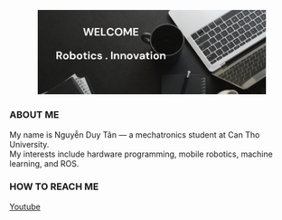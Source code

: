 <p align="center"><a href="https://github.com/new-03"><img width="80%" src="./Image.png" /></a></p>

### ABOUT ME
My name is Nguyễn Duy Tân — a mechatronics student at Can Tho University.<br>
My interests include hardware programming, mobile robotics, machine learning, and ROS.<br>

### HOW TO REACH ME
[Youtube](https://www.youtube.com/@duytan-03)

